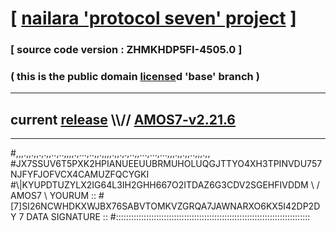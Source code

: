 
# [ [nailara 'protocol seven' project](http://nailara.network/) ]

### [ source code version : ZHMKHDP5FI-4505.0 ]

### ( this is the public domain [license](../license)d 'base' branch )
---
## current [release](https://github.com/nailara-technologies/protocol-7/releases) \\\\// [AMOS7-v2.21.6](https://github.com/nailara-technologies/protocol-7/releases/tag/AMOS7-v2.21.6)
---

#,,,.,,.,,.,.,,..,..,,,,.,...,..,,.,,,,.,,.,.,..,,...,...,...,,,.,,.,,..,,,.,,
#JX7SSUV6T5PXK2HPIANUEEUUBRMUHOLUQGJTTYO4XH3TPINVDU757NJFYFJOFVCX4CAMUZFQCYGKI
#\\\|KYUPDTUZYLX2IG64L3IH2GHH667O2ITDAZ6G3CDV2SGEHFIVDDM \ / AMOS7 \ YOURUM ::
#\[7]SI26NCWHDKXWJBX76SABVTOMKVZGRQA7JAWNARXO6KX5I42DP2DY 7  DATA SIGNATURE ::
#:::::::::::::::::::::::::::::::::::::::::::::::::::::::::::::::::::::::::::::
